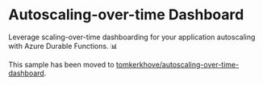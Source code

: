 # Autoscaling-over-time Dashboard

Leverage scaling-over-time dashboarding for your application autoscaling with Azure Durable Functions. 📊

This sample has been moved to [tomkerkhove/autoscaling-over-time-dashboard](https://github.com/tomkerkhove/autoscaling-over-time-dashboard).
